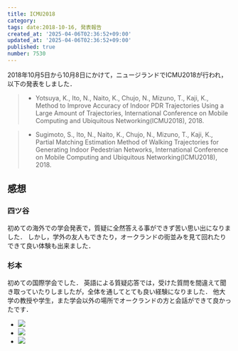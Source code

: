 ```yaml
---
title: ICMU2018
category:
tags: date:2018-10-16, 発表報告
created_at: '2025-04-06T02:36:52+09:00'
updated_at: '2025-04-06T02:36:52+09:00'
published: true
number: 7530
---
```




2018年10月5日から10月8日にかけて，ニュージランドでICMU2018が行われ，以下の発表をしました．

> - Yotsuya, K., Ito, N., Naito, K., Chujo, N., Mizuno, T., Kaji, K., Method to Improve Accuracy of Indoor PDR Trajectories Using a Large Amount of Trajectories, International Conference on Mobile Computing and Ubiquitous Networking(ICMU2018), 2018.

> - Sugimoto, S., Ito, N., Naito, K., Chujo, N., Mizuno, T., Kaji, K., Partial Matching Estimation Method of Walking Trajectories for Generating Indoor Pedestrian Networks, International Conference on Mobile Computing and Ubiquitous Networking(ICMU2018), 2018.

## 感想
### 四ツ谷
初めての海外での学会発表で，質疑に全然答える事ができず苦い思い出になりました．
しかし，学外の友人もできたり，オークランドの街並みを見て回れたりできて良い体験も出来ました．

### 杉本
初めての国際学会でした．
英語による質疑応答では，受けた質問を間違えて聞き取っていたりしましたが，全体を通してとても良い経験になりました．
他大学の教授や学生，また学会以外の場所でオークランドの方と会話ができて良かったです．

<div class="img-container">
    <ul class="slider">
        <li><img src="https://img.esa.io/uploads/production/attachments/13979/2025/04/06/148142/a667aa66-34bb-4f60-9d34-7f138654595a.webp" loading='lazy' /></li>
        <li><img src="https://img.esa.io/uploads/production/attachments/13979/2025/04/06/148142/2c7cc52f-8174-4aaa-afb7-86876056f77b.webp" loading='lazy' /></li>
        <li><img src="https://img.esa.io/uploads/production/attachments/13979/2025/04/06/148142/e846028b-8fc7-4361-82f7-b2467ec1ee43.webp" loading='lazy' /></li>
    </ul>
</div>

